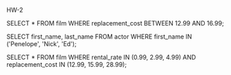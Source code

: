HW-2

SELECT * FROM film WHERE replacement_cost BETWEEN 12.99 AND 16.99;

SELECT first_name, last_name FROM actor WHERE first_name IN ('Penelope', 'Nick', 'Ed');

SELECT * FROM film WHERE rental_rate IN (0.99, 2.99, 4.99) AND replacement_cost IN (12.99, 15.99, 28.99);
